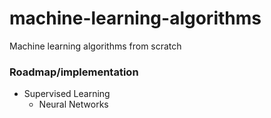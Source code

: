 # machine-learning-algorithms
Machine learning algorithms from scratch

### Roadmap/implementation

- Supervised Learning
	- Neural Networks